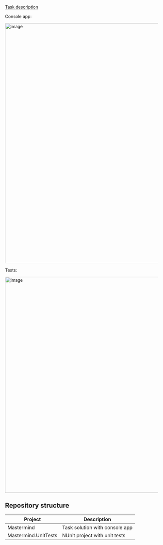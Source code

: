 [Task description](https://codingdojo.org/kata/Mastermind/)

Console app:

<img width="789" alt="image" src="https://github.com/pavlovtech/MastermindForVadimAndSebastian/assets/6662454/353e58c4-8677-4711-bd6a-e33db8145544">

Tests:

<img width="710" alt="image" src="https://github.com/pavlovtech/MastermindForVadimAndSebastian/assets/6662454/d16ffb4c-f271-4eab-b296-291603a292a7">

 
## Repository structure

| Project                                   | Description                                                                       |
|-------------------------------------------|-----------------------------------------------------------------------------------|
| Mastermind            | Task solution with console app            | Library for web scraping                                                   |
| Mastermind.UnitTests                      | NUnit project with unit tests                                                     |
